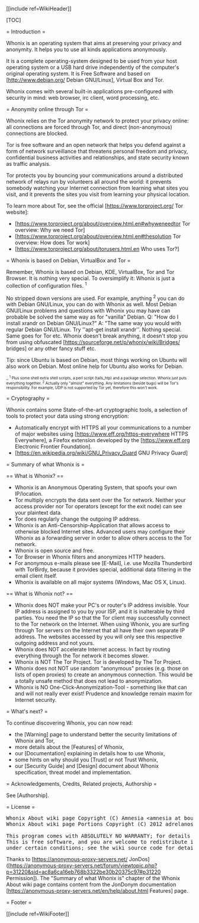 [[include ref=WikiHeader]]

[TOC]

<!--
Copyright:

   Whonix About wiki page Copyright (C) Amnesia <amnesia at boum dot org>
   Whonix About wiki page Portions Copyright (C) 2012 adrelanos <adrelanos at riseup dot net>
   
   This program is free software; you can redistribute it and/or modify
   it under the terms of the GNU General Public License as published by
   the Free Software Foundation; either version 3 of the License, or
   (at your option) any later version.
         
   This program is distributed in the hope that it will be useful,
   but WITHOUT ANY WARRANTY; without even the implied warranty of
   MERCHANTABILITY or FITNESS FOR A PARTICULAR PURPOSE.  See the
   GNU General Public License for more details.
      
   You should have received a copy of the GNU General Public License
   along with this program; if not, write to:

    Free Software Foundation, Inc. 
    51 Franklin St, Fifth Floor
    Boston, MA 02110-1301, USA.

On Debian GNU/Linux systems, the complete text of the GNU General Public
License can be found in the /usr/share/common-licenses' directory.

The complete text of the GNU General Public License can also be found online on gnu.org <https://www.gnu.org/licenses/gpl.html>, in Whonix virtual machine images in /usr/share/common-licenses/GPL-3 file or in Whonix wiki on <https://sourceforge.net/p/whonix/wiki/GPLv3/>.
-->

<!--
This wiki page is a fork of the Tails About page, from this exact source <http://git.immerda.ch/?p=amnesia.git;a=blob;f=wiki/src/about.mdwn;hb=9ff23c529b206f6f3d637257f8f1f2aa434f3d27>.
-->

= Introduction =

Whonix is an operating system that aims at preserving your privacy and anonymity. It helps you to use all kinds applications anonymously.

It is a complete operating-system designed to be used from your host operating system or a USB hard drive independently of the computer's original operating system. It is Free Software and based on [http://www.debian.org/ Debian GNU/Linux], Virtual Box and Tor.

Whonix comes with several built-in applications pre-configured with security in mind: web browser, irc client, word processing, etc.

= Anonymity online through Tor =

Whonix relies on the Tor anonymity network to protect your privacy online: all connections are forced through Tor, and direct (non-anonymous) connections are blocked.

Tor is free software and an open network that helps you defend against a form of network surveillance that threatens personal freedom and privacy, confidential business activities and relationships, and state security known as traffic analysis.

Tor protects you by bouncing your communications around a distributed network of relays run by volunteers all around the world: it prevents somebody watching your Internet connection from learning what sites you visit, and it prevents the sites you visit from learning your physical location.

To learn more about Tor, see the official [https://www.torproject.org/ Tor website]:

* [https://www.torproject.org/about/overview.html.en#whyweneedtor Tor overview: Why we need Tor]
* [https://www.torproject.org/about/overview.html.en#thesolution Tor overview: How does Tor work]
* [https://www.torproject.org/about/torusers.html.en Who uses Tor?]

= Whonix is based on Debian, VirtualBox and Tor =

Remember, Whonix is based on Debian, KDE, VirtualBox, Tor and Tor Browser. It is nothing very special. To oversimplify it: Whonix is just a collection of configuration files. <sup>1</sup>

No stripped down versions are used. For example, anything <sup>2</sup> you can do with Debian GNU/Linux, you can do with Whonix as well. Most Debian GNU/Linux problems and questions with Whonix you may have can probable be solved the same way as for &quot;vanilla&quot; Debian. Q: &quot;How do I install xrandr on Debian GNU/Linux?&quot; A: &quot;The same way you would with regular Debian GNU/Linux. Try ''apt-get install xrandr''. Nothing special. Same goes for Tor etc. Whonix doesn't break anything, it doesn't stop you from using obfuscated [https://sourceforge.net/p/whonix/wiki/Bridges/ bridges] or any other fancy stuff etc.

Tip: since Ubuntu is based on Debian, most things working on Ubuntu will also work on Debian. Most online help for Ubuntu also works for Debian.

<font size="-3"> ,, <sup>1</sup> Plus some shell extra shell scripts, a perl script (tails_htp) and a package selection. Whonix just puts everything together. <sup>2</sup> Actually only &quot;almost&quot; everything. Any limitations (beside bugs) will be Tor's responsibility. For example, UDP is not supported by Tor yet, therefore this won't work. </font>

= Cryptography =

<a id="cryptography"></a>

Whonix contains some State-of-the-art cryptographic tools, a selection of tools to protect your data using strong encryption:

* Automatically encrypt with HTTPS all your communications to a number of major websites using [https://www.eff.org/https-everywhere HTTPS Everywhere], a Firefox extension developed by the [https://www.eff.org Electronic Frontier Foundation].
* [https://en.wikipedia.org/wiki/GNU_Privacy_Guard GNU Privacy Guard]

= Summary of what Whonix is =

== What is Whonix? ==

* Whonix is an Anonymous Operating System, that spoofs your own IP/location.
* Tor multiply encrypts the data sent over the Tor network. Neither your access provider nor Tor operators (except for the exit node) can see your plaintext data.
* Tor does regularly change the outgoing IP address.
* Whonix is an Anti-Censorship-Application that allows access to otherwise blocked Internet sites. Advanced users may configure their Whonix as a forwarding server in order to allow others access to the Tor network.
* Whonix is open source and free.
* Tor Browser in Whonix filters and anonymizes HTTP headers.
* For anonymous e-mails please see [E-Mail], i.e. use Mozilla Thunderbird with TorBirdy, because it provides special, additional data filtering in the email client itself.
* Whonix is available on all major systems (Windows, Mac OS X, Linux).

== What is Whonix not? ==

* Whonix does NOT make your PC's or router's IP address invisible. Your IP address is assigned to you by your ISP, and it is inalterable by third parties. You need the IP so that the Tor client may successfully connect to the Tor network on the Internet. When using Whonix, you are surfing through Tor servers on the Internet that all have their own separate IP address. The websites accessed by you will only see this respective outgoing address and not yours.
* Whonix does NOT accelerate Internet access. In fact by routing everything through the Tor network it becomes slower.
* Whonix is NOT The Tor Project. Tor is developed by The Tor Project.
* Whonix does not NOT use random &quot;anonymous&quot; proxies (e.g. those on lists of open proxies) to create an anonymous connection. This would be a totally unsafe method that does not lead to anonymization.
* Whonix is NO One-Click-Anonymization-Tool - something like that can and will not really ever exist! Prudence and knowledge remain maxim for Internet security.

= What's next? =

To continue discovering Whonix, you can now read:

* the [Warning] page to understand better the security limitations of Whonix and Tor,
* more details about the [Features] of Whonix,
* our [Documentation] explaining in details how to use Whonix,
* some hints on why should you [Trust] or not Trust Whonix,
* our [Security Guide] and [Design] document about Whonix specification, threat model and implementation.

= Acknowledgements, Credits, Related projects, Authorship =

See [Authorship].

= License =

<pre>Whonix About wiki page Copyright (C) Amnesia &lt;amnesia at boum dot org&gt;
Whonix About wiki page Portions Copyright (C) 2012 adrelanos &lt;adrelanos at riseup dot net&gt;

This program comes with ABSOLUTELY NO WARRANTY; for details see the wiki source code.
This is free software, and you are welcome to redistribute it
under certain conditions; see the wiki source code for details.</pre>
Thanks to [https://anonymous-proxy-servers.net/ JonDos] ([https://anonymous-proxy-servers.net/forum/viewtopic.php?p=31220&sid=ac8a6ca16eb768b3322be30b20375c97#p31220 Permission]). The &quot;Summary of what Whonix is&quot; chapter of the Whonix About wiki page contains content from the JonDonym documentation [https://anonymous-proxy-servers.net/en/help/about.html Features] page.

= Footer =

[[include ref=WikiFooter]]

